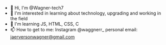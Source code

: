 - 👋 Hi, I'm @Wagner-tech7
- 👀 I'm interested in learning about technology, upgrading and working in the field 
- 🌱 I'm learning JS, HTML, CSS, C
- 📫 How to get to me: 
Instagram @waggnerr_ 
personal email: jaerversonwagner@gmail.com


<!---
Wagner-tech7/Wagner-tech7 is a ✨ special ✨ repository because its `README.md` (this file) appears on your GitHub profile.
You can click the Preview link to take a look at your changes.
--->

